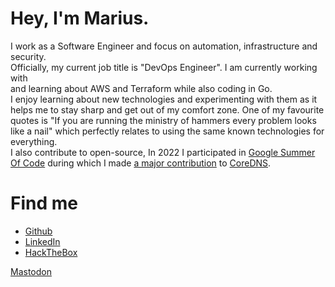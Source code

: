 # Hey, I'm Marius.

I work as a Software Engineer and focus on automation, infrastructure and security.\
Officially, my current job title is "DevOps Engineer". I am currently working with\
and learning about AWS and Terraform while also coding in Go. \
I enjoy learning about new technologies and experimenting with them as it helps me 
to stay sharp and get out of my comfort zone. One of my favourite quotes is "If you are
running the ministry of hammers every problem looks like a nail" which perfectly relates to
using the same known technologies for everything.\
I also contribute to open-source, In 2022 I participated in [Google Summer Of Code][GSoC] during
which I made [a major contribution][blog] to [CoreDNS][coredns].

# Find me

* [Github][Github]
* [LinkedIn][linkedIn]
* [HackTheBox][HTB]

[Github]: https://github.com/mariuskimmina
[LinkedIn]: https://www.linkedin.com/in/marius-kimmina/
[HTB]: https://app.hackthebox.com/profile/36525
[coredns]: https://github.com/coredns/coredns
[blog]: https://mariuskimmina.com/blog/2022-06-05-automated_certificate_management_in_coredns/
[GSoC]: https://summerofcode.withgoogle.com/

<a rel="me" href="https://infosec.exchange/@MariusKimmina">Mastodon</a>
